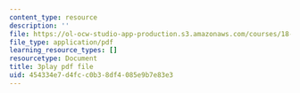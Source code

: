 ```yaml
---
content_type: resource
description: ''
file: https://ol-ocw-studio-app-production.s3.amazonaws.com/courses/18-06sc-linear-algebra-fall-2011/454334e7d4fcc0b38df4085e9b7e83e3_QVKj3LADCnA.pdf
file_type: application/pdf
learning_resource_types: []
resourcetype: Document
title: 3play pdf file
uid: 454334e7-d4fc-c0b3-8df4-085e9b7e83e3
---
```

